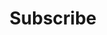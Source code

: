 ---
layout: subscribe
title: Subscribe
description: Pick your favorite podcast platform
shop:
 - title: PlayerFM
   icon: /assets/images/icon/pm.svg
   link:  https://doctrineofdiscovery.org/s/playerfm
 - title: Podcast Addict
   icon: /assets/images/icon/pa.svg
   link:  https://doctrineofdiscovery.org/s/podcastaddict
 - title: Podchaser
   icon: /assets/images/icon/pd.svg
   link:  https://doctrineofdiscovery.org/s/podchaser
 - title: Podcast Index
   icon: /assets/images/icon/pi.svg
   link:  https://doctrineofdiscovery.org/s/podcastindex
 - title: Radio Republic
   icon: /assets/images/icon/rr.svg
   link:  https://doctrineofdiscovery.org/s/rr
 - title: RSS
   icon: /assets/images/icon/rss.svg
   link:  https://doctrineofdiscovery.org/s/podcastrss/
 - title: TuneIn
   icon: /assets/images/icon/ti.svg
   link:  https://doctrineofdiscovery.org/s/tunein/
 - title: Amazon
   icon: /assets/images/icon/am.svg
   link: https://doctrineofdiscovery.org/s/amazon/
 - title: Audible
   icon: /assets/images/icon/au.svg
   link: https://doctrineofdiscovery.org/s/audible/
 - title: Castbox
   icon: /assets/images/icon/cst.svg
   link:  https://doctrineofdiscovery.org/s/castbox
 - title: Castro
   icon: /assets/images/icon/ctr.svg
   link:  https://doctrineofdiscovery.org/s/castro
 - title: Deezer
   icon: /assets/images/icon/dz.svg
   link:  https://doctrineofdiscovery.org/s/deezer
 - title: GoodPods
   icon: /assets/images/icon/gdp.svg
   link:  https://doctrineofdiscovery.org/s/goodpods
 - title: GoodPods
   icon: /assets/images/icon/goo.svg
   link:  https://doctrineofdiscovery.org/s/google
 - title: IheartRadio
   icon: /assets/images/icon/ih.svg
   link:  https://doctrineofdiscovery.org/s/iheartradio
 - title: ListenNotes
   icon: /assets/images/icon/ln.svg
   link:  https://doctrineofdiscovery.org/s/listennotes
 - title: OverCast
   icon: /assets/images/icon/ov.svg
   link:  https://doctrineofdiscovery.org/s/overcast
permalink: /subscribe/
sitemap:
  exclude: "no"
---